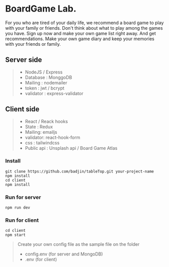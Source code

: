 
# BoardGame Lab.
For you who are tired of your daily life, we recommend a board game to play with your family or friends. Don't think about what to play among the games you have. Sign up now and make your own game list right away. And get recommendations.
Make your own game diary and keep your memories with your friends or family.

## Server side
> - NodeJS / Express 
> - Database : MonggoDB
> - Mailing : nodemailer
> - token : jwt / bcrypt
> - validator : express-validator

## Client side
> - React / Reack hooks
> - State : Redux
> - Mailing: emailjs
> - validator: react-hook-form
> - css : tailwindcss
> - Public api : Unsplash api / Board Game Atlas

### Install
```
git clone https://github.com/badjin/tableTop.git your-project-name
npm install
cd client
npm install
```
### Run for server
```
npm run dev
```
### Run for client
```
cd client
npm start
```
> Create your own config file as the sample file on the folder
> - config.env (for server and MongoDB)
> - .env (for client)
